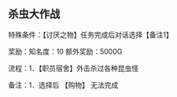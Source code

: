 ## 杀虫大作战
特殊条件：【讨厌之物】任务完成后对话选择【备注1】

奖励：知名度：10 额外奖励：5000G

流程：1．【职员宿舍】外击杀过各种昆虫怪

备注：1．选择后 【购物】 无法完成

